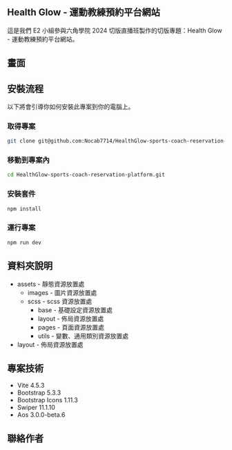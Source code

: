 ## Health Glow - 運動教練預約平台網站

這是我們 E2 小組參與六角學院 2024 切版直播班製作的切版專題：Health Glow - 運動教練預約平台網站。

## 畫面

## 安裝流程

以下將會引導你如何安裝此專案到你的電腦上。

### 取得專案

```bash
git clone git@github.com:Nocab7714/HealthGlow-sports-coach-reservation-platform.git
```

### 移動到專案內

```bash
cd HealthGlow-sports-coach-reservation-platform.git
```

### 安裝套件

```bash
npm install
```

### 運行專案

```bash
npm run dev
```

## 資料夾說明

- assets - 靜態資源放置處
  - images - 圖片資源放置處
  - scss - scss 資源放置處
    - base - 基礎設定資源放置處
    - layout - 佈局資源放置處
    - pages - 頁面資源放置處
    - utils - 變數、通用類別資源放置處
- layout - 佈局資源放置處

## 專案技術

- Vite 4.5.3
- Bootstrap 5.3.3
- Bootstrap Icons 1.11.3
- Swiper 11.1.10
- Aos 3.0.0-beta.6

## 聯絡作者
